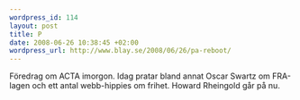 ```yaml
--- 
wordpress_id: 114
layout: post
title: P
date: 2008-06-26 10:38:45 +02:00
wordpress_url: http://www.blay.se/2008/06/26/pa-reboot/
---
```

<p>F&ouml;redrag om ACTA imorgon. Idag pratar bland annat Oscar Swartz om FRA-lagen och ett antal webb-hippies om frihet. Howard Rheingold g&aring;r p&aring; nu.</p>
